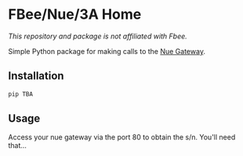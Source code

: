 # FBee/Nue/3A Home

_This repository and package is not affiliated with Fbee._

Simple Python package for making calls to the [Nue Gateway](https://3asmarthome.com/nue-zigbee-bridge).


## Installation

```bash
pip TBA
```

## Usage

Access your nue gateway via the port 80 to obtain the s/n. 
You'll need that... 
